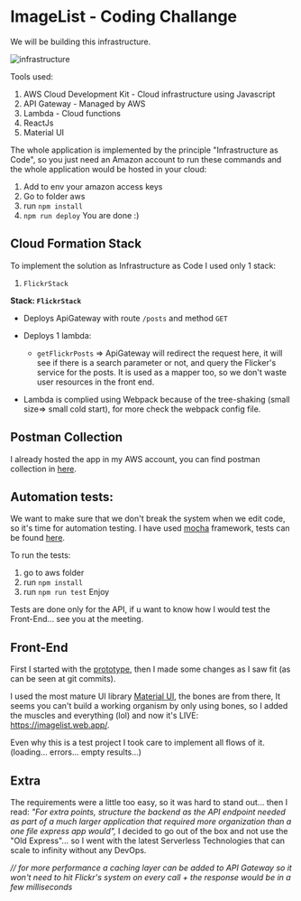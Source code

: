 

# ImageList - Coding Challange

We will be building this infrastructure.

![infrastructure](https://order-message-queue.s3.eu-central-1.amazonaws.com/crewfire.png)

Tools used: 
1. AWS Cloud Development Kit - Cloud infrastructure using Javascript
2. API Gateway - Managed by AWS
3. Lambda - Cloud functions
4. ReactJs
5. Material UI

The whole application is implemented by the principle "Infrastructure as Code", so you just need an Amazon account to run these commands and the whole application would be hosted in your cloud:

1. Add to env your amazon access keys
2. Go to folder aws
3. run `npm install`  
4. `npm run deploy`
You are done :)

## Cloud Formation Stack
To implement the solution as Infrastructure as Code I used only 1 stack:
1. `FlickrStack` 
 
**Stack: `FlickrStack`**
- Deploys ApiGateway with route `/posts` and method `GET`
- Deploys 1 lambda: 
	- `getFlickrPosts` => ApiGateway will redirect the request here, it will see if there is a search parameter or not, and query the Flicker's service for the posts. It is used as a mapper too, so we don't waste user resources in the front end.

- Lambda is complied using Webpack because of the tree-shaking (small size=> small cold start), for more check the webpack config file.

## Postman Collection
I already hosted the app in my AWS account, you can find postman collection in [here](https://github.com/reni11111/codingChallange/blob/master/aws/Postman-FlickrSearch).


## Automation tests:
We want to make sure that we don't break the system when we edit code, so it's time for automation testing.
I have used [mocha](https://www.npmjs.com/package/mocha) framework, tests can be found [here](https://github.com/reni11111/codingChallange/blob/master/aws/test/Test.js).

To run the tests:
1. go to aws folder
2. run `npm install`
3. run `npm run test`
Enjoy

Tests are done only for the API, if u want to know how I would test the Front-End... see you at the meeting.


## Front-End
First I started with the [prototype](https://xd.adobe.com/view/12a60fe4-f1c7-4656-b2ea-854a508f5575-47f5/), then I made some changes as I saw fit (as can be seen at git commits).

I used the most mature UI library [Material UI](https://material-ui.com/), the bones are from there, It seems you can't build a working organism by only using bones, so I added the muscles and everything (lol) and now it's LIVE:  https://imagelist.web.app/.

Even why this is a test project I took care to implement all flows of it. (loading... errors... empty results...)



## Extra
The requirements were a little too easy, so it was hard to stand out... then I read:
*"For extra points, structure the backend as the API endpoint needed as part of a much larger application that required more organization than a one file express app would",* 
I decided to go out of the box and not use the "Old Express"... so I went with the latest Serverless Technologies that can scale to infinity without any DevOps.

*// for more performance a caching layer can be added to API Gateway so it won't need to hit Flickr's system on every call + the response would be in a few milliseconds*
